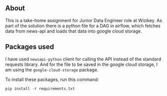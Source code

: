 ## About
This is a take-home assignment for Junior Data Engineer role at Wizikey. As part of the solution there is a python file for a DAG in airflow, which fetches data from news-api and loads that data into google cloud storage.

## Packages used
I have used `newsapi-python` client for calling the API instead of the standard requests library. And for the file to be saved in the google cloud storage, I am using the `google-cloud-storage` package.

To install these packages, run this command:
```python
pip install -r requirements.txt
```
